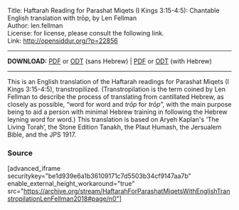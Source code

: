 <html>
<head></head>
<body>
Title: Haftarah Reading for Parashat Miqets (I Kings 3:15-4:5): Chantable English translation with trōp, by Len Fellman<br />
Author: len.fellman<br />
License: for license, please consult the following link.<br />
Link: <a href="http://opensiddur.org/?p=22856">http://opensiddur.org/?p=22856</a>
<p />
<hr />

<style type="text/css" media="all">.printfriendly {display: none!important;}</style>

<strong>DOWNLOAD:</strong> <a href="https://archive.org/download/HaftarahForParashatMiqetsWithEnglishTranstropilationLenFellman2018/ParashatMiqetsHaftarahReadingiKings3v15-4v5InEnglishTranstropilationlenFellman2018-EnglishOnly.pdf">PDF</a> or <a href="https://archive.org/download/HaftarahForParashatMiqetsWithEnglishTranstropilationLenFellman2018/ParashatMiqetsHaftarahReadingiKings3v15-4v5InEnglishTranstropilationlenFellman2018-EnglishOnly.odt">ODT</a> (sans Hebrew) | <a href="https://archive.org/download/HaftarahForParashatMiqetsWithEnglishTranstropilationLenFellman2018/Parashat%20Miqets%20Haftarah%20Reading%20%28I%20Kings%203v15-4v5%29%20in%20English%20transtropilation%20%28Len%20Fellman%202018%29.pdf">PDF</a> or <a href="https://archive.org/download/HaftarahForParashatMiqetsWithEnglishTranstropilationLenFellman2018/Parashat%20Miqets%20Haftarah%20Reading%20%28I%20Kings%203v15-4v5%29%20in%20English%20transtropilation%20%28Len%20Fellman%202018%29.odt">ODT</a> (with Hebrew)


<hr />

This is an English translation of the Haftarah readings for Parashat Miqets (I Kings 3:15-4:5), transtropilized. (Transtropilation is the term coined by Len Fellman to describe the process of translating from cantillated Hebrew, as closely as possible, “word for word and <em>trōp</em> for <em>trōp</em>”, with the main purpose being to aid a person with minimal Hebrew training in following the Hebrew leyning word for word.) This translation is based on Aryeh Kaplan's ‘The Living Torah’, the Stone Edition Tanakh, the Plaut Ḥumash, the Jersualem Bible, and the JPS 1917.

<h3>Source</h3>

[advanced_iframe securitykey="be1d939e6a1b36109171c7d5503b34cf9147aa7b" enable_external_height_workaround="true" src="https://archive.org/stream/HaftarahForParashatMiqetsWithEnglishTranstropilationLenFellman2018#page/n0"]


</body>
</html>